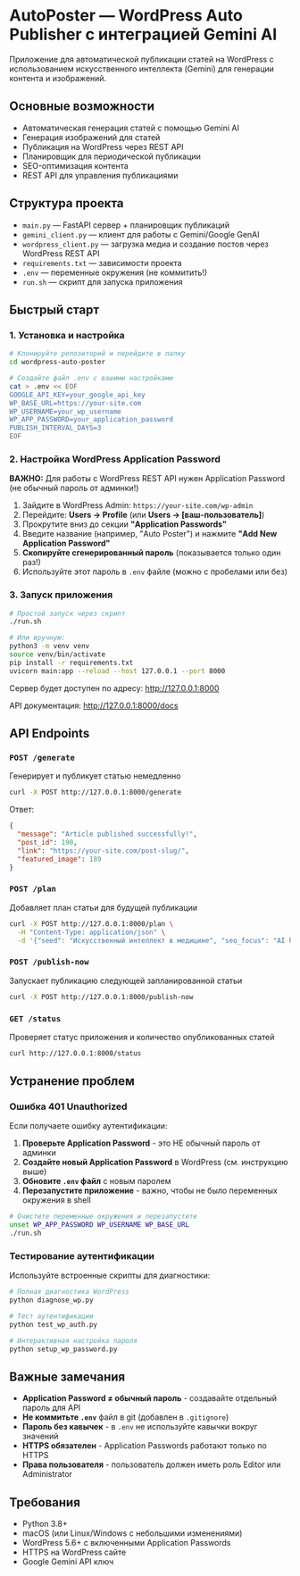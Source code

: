 # AutoPoster — WordPress Auto Publisher с интеграцией Gemini AI

Приложение для автоматической публикации статей на WordPress с использованием искусственного интеллекта (Gemini) для генерации контента и изображений.

## Основные возможности

- Автоматическая генерация статей с помощью Gemini AI
- Генерация изображений для статей
- Публикация на WordPress через REST API
- Планировщик для периодической публикации
- SEO-оптимизация контента
- REST API для управления публикациями

## Структура проекта

- `main.py` — FastAPI сервер + планировщик публикаций
- `gemini_client.py` — клиент для работы с Gemini/Google GenAI
- `wordpress_client.py` — загрузка медиа и создание постов через WordPress REST API
- `requirements.txt` — зависимости проекта
- `.env` — переменные окружения (не коммитить!)
- `run.sh` — скрипт для запуска приложения

## Быстрый старт

### 1. Установка и настройка

```bash
# Клонируйте репозиторий и перейдите в папку
cd wordpress-auto-poster

# Создайте файл .env с вашими настройками
cat > .env << EOF
GOOGLE_API_KEY=your_google_api_key
WP_BASE_URL=https://your-site.com
WP_USERNAME=your_wp_username
WP_APP_PASSWORD=your_application_password
PUBLISH_INTERVAL_DAYS=3
EOF
```

### 2. Настройка WordPress Application Password

**ВАЖНО:** Для работы с WordPress REST API нужен Application Password (не обычный пароль от админки!)

1. Зайдите в WordPress Admin: `https://your-site.com/wp-admin`
2. Перейдите: **Users → Profile** (или **Users → [ваш-пользователь]**)
3. Прокрутите вниз до секции **"Application Passwords"**
4. Введите название (например, "Auto Poster") и нажмите **"Add New Application Password"**
5. **Скопируйте сгенерированный пароль** (показывается только один раз!)
6. Используйте этот пароль в `.env` файле (можно с пробелами или без)

### 3. Запуск приложения

```bash
# Простой запуск через скрипт
./run.sh

# Или вручную:
python3 -m venv venv
source venv/bin/activate
pip install -r requirements.txt
uvicorn main:app --reload --host 127.0.0.1 --port 8000
```

Сервер будет доступен по адресу: http://127.0.0.1:8000

API документация: http://127.0.0.1:8000/docs

## API Endpoints

### `POST /generate`
Генерирует и публикует статью немедленно

```bash
curl -X POST http://127.0.0.1:8000/generate
```

Ответ:
```json
{
  "message": "Article published successfully!",
  "post_id": 190,
  "link": "https://your-site.com/post-slug/",
  "featured_image": 189
}
```

### `POST /plan`
Добавляет план статьи для будущей публикации

```bash
curl -X POST http://127.0.0.1:8000/plan \
  -H "Content-Type: application/json" \
  -d '{"seed": "Искусственный интеллект в медицине", "seo_focus": "AI healthcare"}'
```

### `POST /publish-now`
Запускает публикацию следующей запланированной статьи

```bash
curl -X POST http://127.0.0.1:8000/publish-now
```

### `GET /status`
Проверяет статус приложения и количество опубликованных статей

```bash
curl http://127.0.0.1:8000/status
```

## Устранение проблем

### Ошибка 401 Unauthorized

Если получаете ошибку аутентификации:

1. **Проверьте Application Password** - это НЕ обычный пароль от админки
2. **Создайте новый Application Password** в WordPress (см. инструкцию выше)
3. **Обновите `.env` файл** с новым паролем
4. **Перезапустите приложение** - важно, чтобы не было переменных окружения в shell

```bash
# Очистите переменные окружения и перезапустите
unset WP_APP_PASSWORD WP_USERNAME WP_BASE_URL
./run.sh
```

### Тестирование аутентификации

Используйте встроенные скрипты для диагностики:

```bash
# Полная диагностика WordPress
python diagnose_wp.py

# Тест аутентификации
python test_wp_auth.py

# Интерактивная настройка пароля
python setup_wp_password.py
```

## Важные замечания

- **Application Password ≠ обычный пароль** - создавайте отдельный пароль для API
- **Не коммитьте `.env`** файл в git (добавлен в `.gitignore`)
- **Пароль без кавычек** - в `.env` не используйте кавычки вокруг значений
- **HTTPS обязателен** - Application Passwords работают только по HTTPS
- **Права пользователя** - пользователь должен иметь роль Editor или Administrator

## Требования

- Python 3.8+
- macOS (или Linux/Windows с небольшими изменениями)
- WordPress 5.6+ с включенными Application Passwords
- HTTPS на WordPress сайте
- Google Gemini API ключ

